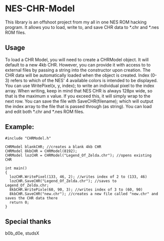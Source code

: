 
# NES-CHR-Model
This library is an offshoot project from my all in one NES ROM hacking program. It allows you to load, write to, and save CHR data to *.chr  and *.nes ROM files.

## Usage

To load a CHR Model, you will need to create a CHRModel object. It will default to a new 4kb CHR. However, you can provide it with access to to external files by passing a string into the constructor upon creation. The CHR data will be automatically loaded when the object is created. Index (0-3) refers to which of the NES' 4 available colors is intended to be displayed. You can use WritePixel(x, y, index); to write an individual pixel to the index array. When writing, keep in mind that NES CHR is always 128px wide, so that is the maximum x value. If you exceed this, it will simply wrap to the next row. You can save the file with SaveCHR(filename); which will output the index array to the file that is passed through (as string). You can load and edit both  *.chr  and *.nes ROM files.

## Example:
```
#include "CHRModel.h"

CHRModel blankCHR; //creates a blank 4kb CHR
CHRModel 8kbCHR = CHRModel(8192);
CHRModel lozCHR = CHRModel("Legend_Of_Zelda.chr"); //opens existing CHR

int main()
{
  lozCHR.WritePixel(133, 46, 2); //writes index of 2 to (133, 46)
  lozCHR.SaveCHR("Legend_Of_Zelda.chr"); //saves to Legend_Of_Zelda.chr;
  8kbCHR.WritePixle(60, 90, 3); //writes index of 3 to (60, 90)
  8kbCHR.SaveCHR("new.chr"); //creates a new file called "new.chr" and saves the CHR data there
  return 0;
}
```

## Special thanks
b0b_d0e, studsX
